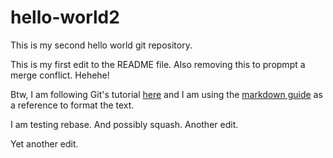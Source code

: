 # hello-world2
This is my second hello world git repository.

This is my first edit to the README file.
Also removing this to propmpt a merge conflict. Hehehe!

Btw, I am following Git's tutorial [here](https://docs.github.com/en/get-started/quickstart/hello-world) and I am using the [markdown guide](https://www.markdownguide.org/cheat-sheet/) as a reference to format the text.

I am testing rebase.
And possibly squash.
Another edit.


Yet another edit.
